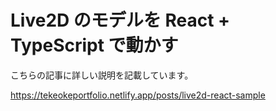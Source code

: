 # Live2D のモデルを React + TypeScript で動かす

こちらの記事に詳しい説明を記載しています。

https://tekeokeportfolio.netlify.app/posts/live2d-react-sample
